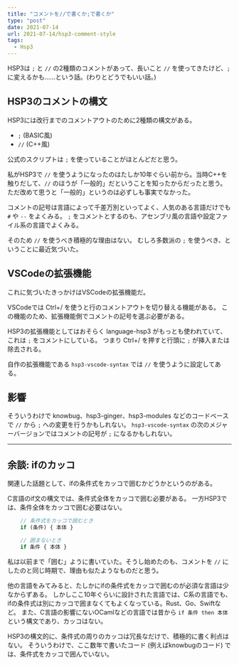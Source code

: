```yaml
---
title: "コメントを//で書くか;で書くか"
type: "post"
date: 2021-07-14
url: 2021-07-14/hsp3-comment-style
tags:
  - Hsp3
---
```


HSP3は `;` と `//` の2種類のコメントがあって、長いこと `//` を使ってきたけど、`;` に変えるかも……という話。(わりとどうでもいい話。)

<!--more-->

## HSP3のコメントの構文

HSP3には改行までのコメントアウトのために2種類の構文がある。

- `;` (BASIC風)
- `//` (C++風)

公式のスクリプトは `;` を使っていることがほとんどだと思う。

私がHSP3で `//` を使うようになったのはたしか10年ぐらい前から。当時C++を触りだして、`//` のほうが「一般的」だということを知ったからだったと思う。
ただ改めて思うと「一般的」というのは必ずしも事実でなかった。

コメントの記号は言語によって千差万別といってよく、人気のある言語だけでも `#` や `--` をよくみる。
`;` をコメントとするのも、アセンブリ風の言語や設定ファイル系の言語でよくみる。

そのため `//` を使うべき積極的な理由はない。
むしろ多数派の `;` を使うべき、ということに最近気づいた。

## VSCodeの拡張機能

これに気づいたきっかけはVSCodeの拡張機能だ。

VSCodeでは Ctrl+/ を使うと行のコメントアウトを切り替える機能がある。
この機能のため、拡張機能側でコメントの記号を選ぶ必要がある。

HSP3の拡張機能としてはおそらく language-hsp3 がもっとも使われていて、これは `;` をコメントにしている。
つまり Ctrl+/ を押すと行頭に `;` が挿入または除去される。

自作の拡張機能である `hsp3-vscode-syntax` では `//` を使うように設定してある。

## 影響

そういうわけで knowbug、hsp3-ginger、hsp3-modules などのコードベースで `//` から `;` への変更を行うかもしれない。
`hsp3-vscode-syntax` の次のメジャーバージョンではコメントの記号が `;` になるかもしれない。

----

## 余談: ifのカッコ

関連した話題として、ifの条件式をカッコで囲むかどうかというのがある。

C言語のif文の構文では、条件式全体をカッコで囲む必要がある。
一方HSP3では、条件全体をカッコで囲む必要はない。

```js
    // 条件式をカッコで囲むとき
    if (条件) { 本体 }

    // 囲まないとき
    if 条件 { 本体 }
```

私は以前まで「囲む」ように書いていた。そうし始めたのも、コメントを `//` にしたのと同じ時期で、理由も似たようなものだと思う。

他の言語をみてみると、たしかにifの条件式をカッコで囲むのが必須な言語は少なからずある。
しかしここ10年ぐらいに設計された言語では、C系の言語でも、ifの条件式は別にカッコで囲まなくてもよくなっている。Rust、Go、Swiftなど。
また、C言語の影響にないOCamlなどの言語では昔から `if 条件 then 本体` という構文であり、カッコはない。

HSP3の構文的に、条件式の周りのカッコは冗長なだけで、積極的に書く利点はない。
そういうわけで、ここ数年で書いたコード (例えばknowbugのコード) では、条件式をカッコで囲んでいない。
